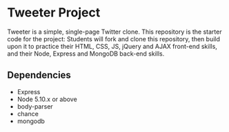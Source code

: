 # Tweeter Project
Tweeter is a simple, single-page Twitter clone.
This repository is the starter code for the project: Students will fork and clone this repository, then build upon it to practice their HTML, CSS, JS, jQuery and AJAX front-end skills, and their Node, Express and MongoDB back-end skills.

## Dependencies
- Express
- Node 5.10.x or above
- body-parser
- chance
- mongodb

